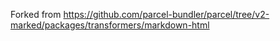 Forked from https://github.com/parcel-bundler/parcel/tree/v2-marked/packages/transformers/markdown-html
